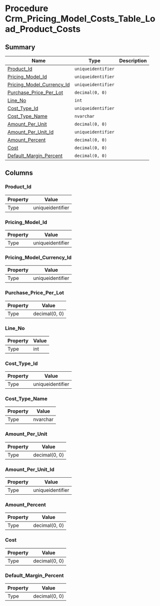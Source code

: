 # Procedure Crm_Pricing_Model_Costs_Table_Load_Product_Costs


## Summary

| Name | Type | Description |
| - | - | --- |
|[Product_Id](#product_id)|`uniqueidentifier` ||
|[Pricing_Model_Id](#pricing_model_id)|`uniqueidentifier` ||
|[Pricing_Model_Currency_Id](#pricing_model_currency_id)|`uniqueidentifier` ||
|[Purchase_Price_Per_Lot](#purchase_price_per_lot)|`decimal(0, 0)` ||
|[Line_No](#line_no)|`int` ||
|[Cost_Type_Id](#cost_type_id)|`uniqueidentifier` ||
|[Cost_Type_Name](#cost_type_name)|`nvarchar` ||
|[Amount_Per_Unit](#amount_per_unit)|`decimal(0, 0)` ||
|[Amount_Per_Unit_Id](#amount_per_unit_id)|`uniqueidentifier` ||
|[Amount_Percent](#amount_percent)|`decimal(0, 0)` ||
|[Cost](#cost)|`decimal(0, 0)` ||
|[Default_Margin_Percent](#default_margin_percent)|`decimal(0, 0)` ||

## Columns

### Product_Id

| Property | Value |
| - | - |
|Type|uniqueidentifier|

### Pricing_Model_Id

| Property | Value |
| - | - |
|Type|uniqueidentifier|

### Pricing_Model_Currency_Id

| Property | Value |
| - | - |
|Type|uniqueidentifier|

### Purchase_Price_Per_Lot

| Property | Value |
| - | - |
|Type|decimal(0, 0)|

### Line_No

| Property | Value |
| - | - |
|Type|int|

### Cost_Type_Id

| Property | Value |
| - | - |
|Type|uniqueidentifier|

### Cost_Type_Name

| Property | Value |
| - | - |
|Type|nvarchar|

### Amount_Per_Unit

| Property | Value |
| - | - |
|Type|decimal(0, 0)|

### Amount_Per_Unit_Id

| Property | Value |
| - | - |
|Type|uniqueidentifier|

### Amount_Percent

| Property | Value |
| - | - |
|Type|decimal(0, 0)|

### Cost

| Property | Value |
| - | - |
|Type|decimal(0, 0)|

### Default_Margin_Percent

| Property | Value |
| - | - |
|Type|decimal(0, 0)|


